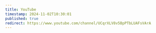 ```yaml
---
title: YouTube
timestamp: 2024-11-02T10:30:01
published: true
redirect: https://www.youtube.com/channel/UCqrXLV8v5BpPTbLUAFsVArA
---
```


